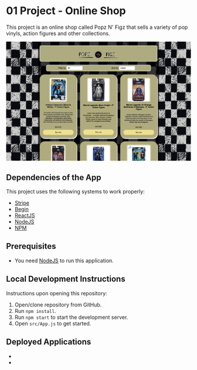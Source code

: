 # 01 Project - Online Shop

This project is an online shop called Popz N' Figz that sells a variety of pop vinyls, action figures and other collections.

![Screenshot of Popz N' Figz, Online Shop Project](Web-browser-website-screenshot.jpeg)

## Dependencies of the App

This project uses the following systems to work properly:

- [Stripe](https://stripe.com/)
- [Begin](http://begin.com/)
- [ReactJS](https://react.dev/)
- [NodeJS](https://nodejs.org/)
- [NPM](https://www.npmjs.com/)

## Prerequisites

- You need [NodeJS](https://nodejs.org/) to run this application.

## Local Development Instructions

Instructions upon opening this repository:

1. Open/clone repository from GitHub.
2. Run `npm install`.
3. Run `npm start` to start the development server.
4. Open `src/App.js` to get started.

## Deployed Applications

-
-
